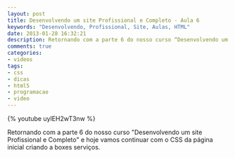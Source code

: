 ```yaml
---
layout: post
title: Desenvolvendo um site Profissional e Completo - Aula 6
keywords: "Desenvolvendo, Profissional, Site, Aulas, HTML"
date: 2013-01-28 16:32:21
description: Retornando com a parte 6 do nosso curso “Desenvolvendo um site Profissional e Completo” e hoje vamos continuar com o CSS da página inicial criando a boxes serviços.
comments: true
categories:
- videos
tags:
- css
- dicas
- html5
- programacao
- video
---
```


{% youtube uylEH2wT3nw %}

Retornando com a parte 6 do nosso curso "Desenvolvendo um site Profissional e Completo" e hoje vamos continuar com o CSS da página inicial criando a boxes serviços.
